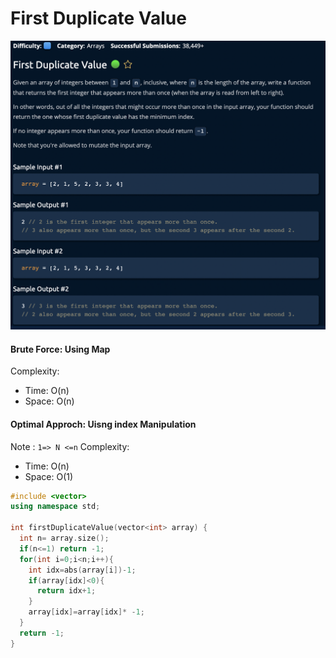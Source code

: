 # First Duplicate Value
[![](https://raw.githubusercontent.com/rakeshkumar1019/AlgoExpert/main/images/FirstDuplicateValue.png?token=GHSAT0AAAAAABVRPMTDCFLLNM3PACI2AQCSYW4DOYQ)](https://raw.githubusercontent.com/rakeshkumar1019/AlgoExpert/main/images/FirstDuplicateValue.png?token=GHSAT0AAAAAABVRPMTDCFLLNM3PACI2AQCSYW4DOYQ)

#### Brute Force: Using Map
Complexity:
- Time: O(n)
- Space: O(n)

#### Optimal Approch: Uisng index Manipulation
Note : `1=> N <=n`
Complexity:
- Time: O(n)
- Space: O(1)

```cpp
#include <vector>
using namespace std;

int firstDuplicateValue(vector<int> array) { 
  int n= array.size();
  if(n<=1) return -1;
  for(int i=0;i<n;i++){
    int idx=abs(array[i])-1;
    if(array[idx]<0){
      return idx+1;
    }
    array[idx]=array[idx]* -1;
  }
  return -1; 
}

```

